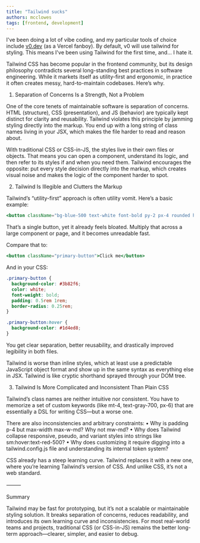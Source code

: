 ```yaml
---
title: "Tailwind sucks"
authors: mcclowes
tags: [frontend, development]
---
```


I've been doing a lot of vibe coding, and my particular tools of choice include [v0.dev](https://v0.dev/) (as a Vercel fanboy). By default, v0 will use tailwind for styling. This means I've been using Tailwind for the first time, and... I hate it.
  
<!--truncate-->    

Tailwind CSS has become popular in the frontend community, but its design philosophy contradicts several long-standing best practices in software engineering. While it markets itself as utility-first and ergonomic, in practice it often creates messy, hard-to-maintain codebases. Here’s why.

1. Separation of Concerns Is a Strength, Not a Problem

One of the core tenets of maintainable software is separation of concerns. HTML (structure), CSS (presentation), and JS (behavior) are typically kept distinct for clarity and reusability. Tailwind violates this principle by jamming styling directly into the markup. You end up with a long string of class names living in your JSX, which makes the file harder to read and reason about.

With traditional CSS or CSS-in-JS, the styles live in their own files or objects. That means you can open a component, understand its logic, and then refer to its styles if and when you need them. Tailwind encourages the opposite: put every style decision directly into the markup, which creates visual noise and makes the logic of the component harder to spot.

2. Tailwind Is Illegible and Clutters the Markup

Tailwind’s “utility-first” approach is often utility vomit. Here’s a basic example:

```jsx
<button className="bg-blue-500 text-white font-bold py-2 px-4 rounded hover:bg-blue-700">Click me</button>
```

That’s a single button, yet it already feels bloated. Multiply that across a large component or page, and it becomes unreadable fast.

Compare that to:

```jsx
<button className="primary-button">Click me</button>
```

And in your CSS:

```css
.primary-button {
  background-color: #3b82f6;
  color: white;
  font-weight: bold;
  padding: 0.5rem 1rem;
  border-radius: 0.25rem;
}

.primary-button:hover {
  background-color: #1d4ed8;
}
```

You get clear separation, better reusability, and drastically improved legibility in both files.

Tailwind is worse than inline styles, which at least use a predictable JavaScript object format and show up in the same syntax as everything else in JSX. Tailwind is like cryptic shorthand sprayed through your DOM tree.

3. Tailwind Is More Complicated and Inconsistent Than Plain CSS

Tailwind’s class names are neither intuitive nor consistent. You have to memorize a set of custom keywords (like mt-4, text-gray-700, px-6) that are essentially a DSL for writing CSS—but a worse one.

There are also inconsistencies and arbitrary constraints:
	•	Why is padding p-4 but max-width max-w-md? Why not mw-md?
	•	Why does Tailwind collapse responsive, pseudo, and variant styles into strings like sm:hover:text-red-500?
	•	Why does customizing it require digging into a tailwind.config.js file and understanding its internal token system?

CSS already has a steep learning curve. Tailwind replaces it with a new one, where you’re learning Tailwind’s version of CSS. And unlike CSS, it’s not a web standard.

⸻

Summary

Tailwind may be fast for prototyping, but it’s not a scalable or maintainable styling solution. It breaks separation of concerns, reduces readability, and introduces its own learning curve and inconsistencies. For most real-world teams and projects, traditional CSS (or CSS-in-JS) remains the better long-term approach—clearer, simpler, and easier to debug.
